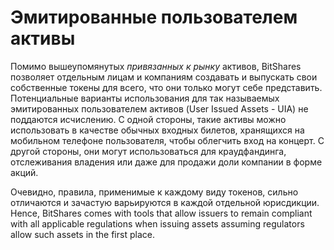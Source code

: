 # Эмитированные пользователем активы

Помимо вышеупомянутых *привязанных к рынку* активов, BitShares позволяет отдельным лицам и компаниям создавать и выпускать свои собственные токены для всего, что они только могут себе представить. Потенциальные варианты использования для так называемых эмитированных пользователем активов (User Issued Assets - UIA) не поддаются исчислению. С одной стороны, такие активы можно использовать в качестве обычных входных билетов, хранящихся на мобильном телефоне пользователя, чтобы облегчить вход на концерт. С другой стороны, они могут использоваться для краудфандинга, отслеживания владения или даже для продажи доли компании в форме акций.

Очевидно, правила, применимые к каждому виду токенов, сильно отличаются и зачастую варьируются в каждой отдельной юрисдикции. Hence, BitShares comes with tools that allow issuers to remain compliant with all applicable regulations when issuing assets assuming regulators allow such assets in the first place.